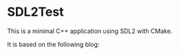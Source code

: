 # SDL2Test

This is a minimal C++ application using SDL2 with CMake.

It is based on the following blog:
